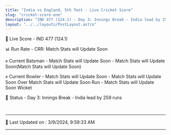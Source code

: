 ```yaml
---
title: "India vs England, 5th Test - Live Cricket Score"
slug: "cricket-score-one"
description: "IND 477 (124.1) - Day 3: Innings Break - India lead by 259 runs."
layout: "../../layouts/PostLayout.astro"
---
```


🔴 Live Score - IND 477 (124.1)  

📊 Run Rate - CRR: Match Stats will Update Soon  

✊ Current Batsman - Match Stats will Update Soon - Match Stats will Update Soon(Match Stats will Update Soon)  

✊ Current Bowler - Match Stats will Update Soon - Match Stats will Update Soon Over Match Stats will Update Soon Run - Match Stats will Update Soon Wicket  

📑 Status - Day 3: Innings Break - India lead by 259 runs

<br />

***

📝 Last Updated on : 3/9/2024, 9:59:33 AM

***

